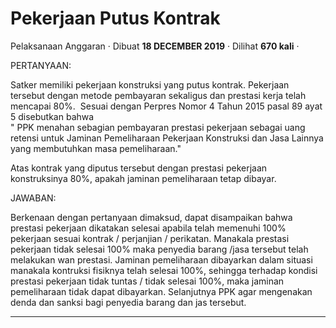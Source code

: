 Pekerjaan Putus Kontrak
=======================

Pelaksanaan Anggaran · Dibuat **18 DECEMBER 2019** · Dilihat **670 kali** ·

PERTANYAAN:

Satker memiliki pekerjaan konstruksi yang putus kontrak. Pekerjaan tersebut dengan metode pembayaran sekaligus dan prestasi kerja telah mencapai 80%.  Sesuai dengan Perpres Nomor 4 Tahun 2015 pasal 89 ayat 5 disebutkan bahwa  
" PPK menahan sebagian pembayaran prestasi pekerjaan sebagai uang retensi untuk Jaminan Pemeliharaan Pekerjaan Konstruksi dan Jasa Lainnya yang membutuhkan masa pemeliharaan."  

Atas kontrak yang diputus tersebut dengan prestasi pekerjaan konstruksinya 80%, apakah jaminan pemeliharaan tetap dibayar.

  

JAWABAN:

  

Berkenaan dengan pertanyaan dimaksud, dapat disampaikan bahwa prestasi pekerjaan dikatakan selesai apabila telah memenuhi 100% pekerjaan sesuai kontrak / perjanjian / perikatan. Manakala prestasi pekerjaan tidak selesai 100% maka penyedia barang /jasa tersebut telah melakukan wan prestasi. Jaminan pemeliharaan dibayarkan dalam situasi manakala kontruksi fisiknya telah selesai 100%, sehingga terhadap kondisi prestasi pekerjaan tidak tuntas / tidak selesai 100%, maka jaminan pemeliharaan tidak dapat dibayarkan. Selanjutnya PPK agar mengenakan denda dan sanksi bagi penyedia barang dan jas tersebut.  
  

  
  
  

* * *
